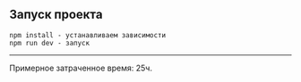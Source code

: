 
## Запуск проекта

```
npm install - устанавливаем зависимости
npm run dev - запуск
```

----

Примерное затраченное время: 25ч.

